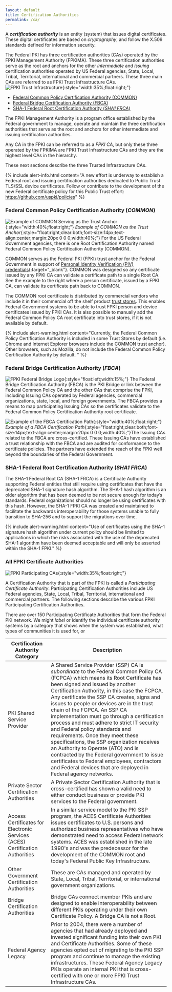 ```yaml
---
layout: default
title: Certification Authorities
permalink: /ca/
---
```


A **_certification authority_** is an entity (system) that issues digital certificates.  These digital certificates are based on _cryptography_, and follow the X.509 standards defined for information security.

The Federal PKI has three certification authorities (CAs) operated by the FPKI Management Authority (FPKIMA). These three certification authorities serve as the root and anchors for the other _intermediate_ and _issuing_ certification authorities operated by US Federal agencies, State, Local, Tribal, Territorial, international and commercial partners.  These three main CAs are referred to as FPKI Trust Infrastructure CAs.
![FPKI Trust Infrastructure]({{site.baseurl}}/img/fpki_trust_cas.png){:style="width:35%;float:right;"}

* [Federal Common Policy Certification Authority (COMMON)](#federal-common-policy-certification-authority-common)
* [Federal Bridge Certification Authority (FBCA)](#federal-bridge-certification-authority-fbca)
* [SHA-1 Federal Root Certification Authority (_SHA1 FRCA_)](#sha-1-federal-root-certification-authority-sha1-frca)

The FPKI Management Authority is a program office established by the Federal government to manage, operate and maintain the three certification authorities that serve as the root and anchors for other intermediate and issuing certification authorities.

Any CA in the FPKI can be referred to as a _FPKI CA_, but only these three operated by the FPKIMA are FPKI Trust Infrastructure CAs and they are the highest level CAs in the hierarchy.

These next sections describe the three Trusted Infrastructure CAs.

{% include alert-info.html content="A new effort is underway to establish a Federal root and issuing certification authorities dedicated to Public Trust TLS/SSL device certificates. Follow or contribute to the development of the new Federal certificate policy for this Public Trust effort: https://github.com/uspki/policies" %}

### Federal Common Policy Certification Authority (_COMMON_) ####

![Example of COMMON Serving as the Trust Anchor]({{site.baseurl}}/img/fcpca-chainV5.png){:style="width:40%;float:right;"}
*Example of COMMON as the Trust Anchor*{:style="float:right;clear:both;font-size:14px;text-align:center;margin:20px 0 0 0;width:40%;"}
For the US Federal Government agencies, there is one Root Certification Authority named Federal Common Policy Certification Authority (COMMON).

COMMON serves as the Federal PKI (FPKI) trust anchor for the Federal Government in support of [Personal Identity Verification (PIV) credentials](https://piv.idmanagement.gov/#what-is-piv){:target="_blank"}. COMMON was designed so any certificate issued by any FPKI CA can validate a certificate path to a single Root CA. See the example to the right where a person certificate, issued by a FPKI CA, can validate its certificate path back to COMMON.

The COMMON root certificate is distributed by commercial vendors who include it in their commercial off the shelf product [trust stores](../truststores/).  This enables Federal Government systems to be able to trust FPKI person and device certificates issued by FPKI CAs. It is also possible to manually add the Federal Common Policy CA root certificate into trust stores, if it is not available by default.

{% include alert-warning.html content="Currently, the Federal Common Policy Certification Authority is included in some Trust Stores by default (i.e. Chrome and Internet Explorer browsers include the COMMON trust anchor). Other browsers, such as Mozilla, do not include the Federal Common Policy Certification Authority by default. " %}

### Federal Bridge Certification Authority (_FBCA_)

![FPKI Federal Bridge Logo]({{site.baseurl}}/img/fbca-logo.png){:style="float:left;width:15%;"}
The Federal Bridge Certification Authority (FBCA) is the PKI Bridge or link between the Federal Common Policy CA and the other CAs that comprise the FPKI, including Issuing CAs operated by Federal agencies, commercial organizations, state, local, and foreign governments. The FBCA provides a means to map participating Issuing CAs so the certificates validate to the Federal Common Policy Certification Authority root certificate.

![Example of the FBCA Certification Path]({{site.baseurl}}/img/fbca-chainV2.png){:style="width:40%;float:right;"}
*Example of a FBCA Certification Path*{:style="float:right;clear:both;font-size:14px;text-align:center;margin:20px 0 0 0;width:40%;"}The Issuing CAs related to the FBCA are cross-certified.  These Issuing CAs have established a trust relationship with the FBCA and are audited for conformance to the certificate policies. The partners have extended the reach of the FPKI well beyond the boundaries of the Federal Government.

### SHA-1 Federal Root Certification Authority (_SHA1 FRCA_)

The SHA-1 Federal Root CA (SHA-1 FRCA) is a Certificate Authority supporting Federal entities that still require using certificates that have the deprecated SHA-1 signature hash algorithm. The SHA-1 hash algorithm is an older algorithm that has been deemed to be not secure enough for today’s standards.  Federal organizations should no longer be using certificates with this hash.  However, the SHA-1 FPKI CA was created and maintained to facilitate the backwards interoperability for those systems unable to fully transition to SHA-256 and to support the migrations over time.

{% include alert-warning.html content="Use of certificates using the SHA-1 signature hash algorithm under current policy should be limited to applications in which the risks associated with the use of the deprecated SHA-1 algorithm have been deemed acceptable and will only be asserted within the SHA-1 FPKI." %}

### All FPKI Certificate Authorities

![FPKI Participating CAs]({{site.baseurl}}/img/participatingCAsV3.png){:style="width:35%;float:right;"}

A Certification Authority that is part of the FPKI is called a *Participating Certificate Authority*. Participating Certification Authorities include US Federal agencies, State, Local, Tribal, Territorial, international and commercial partners. The following sections describe the various FPKI Participating Certification Authorities.

There are over 150 Participating Certificate Authorities that form the Federal PKI network.    We might _label_ or identify the individual certificate authority systems by a category that shows when the system was established, what types of communities it is used for, or


|**Certification Authority Category**|**Description**|
|-----------|---------------|
| PKI Shared Service Provider | A Shared Service Provider (SSP) CA is *subordinate* to the Federal Common Policy CA (FCPCA) which means its Root Certificate has been signed and issued by another Certification Authority, in this case the FCPCA. Any certificate the SSP CA creates, signs and issues to people or devices are in the trust chain of the FCPCA. An SSP CA implementation must go through a certification process and must adhere to strict IT security and Federal policy standards and requirements.  Once they meet these specifications, the SSP organization receives an Authority to Operate (ATO) and is contracted by the Federal government to issue certificates to Federal employees, contractors and Federal devices that are deployed in Federal agency networks. |
| Private Sector Certification Authorities | A Private Sector Certification Authority that is cross-certified has shown a valid need to either conduct business or provide PKI services to the Federal government. |
| Access Certificates for Electronic Services (ACES) Certification Authorities | In a similar service model to the PKI SSP program, the ACES Certificate Authorities issues certificates to U.S. persons and authorized business representatives who have demonstrated need to access Federal network systems.  ACES was established in the late 1990's and was the predecessor for the development of the COMMON root and today's Federal Public Key Infrastructure. |
| Other Government Certification Authorities | These are CAs managed and operated by State, Local, Tribal, Territorial, or international government organizations. |
| Bridge Certification Authorities | Bridge CAs connect member PKIs and are designed to enable interoperability between different PKIs operating under their own Certificate Policy. A Bridge CA is not a Root. |
| Federal Agency Legacy | Prior to 2004, there were a number of agencies that had already deployed and invested significant funding into their own PKI and Certificate Authorities. Some of these agencies opted out of migrating to the PKI SSP program and continue to manage the existing infrastructures. These Federal Agency Legacy PKIs operate an internal PKI that is cross-certified with one or more FPKI Trust Infrastructure CAs.|
